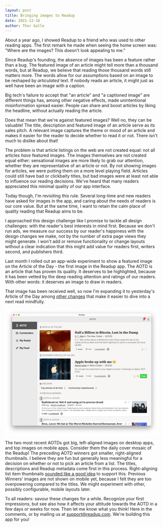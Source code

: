 ```yaml
---
layout: post
title: Bringing images to Readup
date: 2021-12-16
author: Thor Galle
---
```

About a year ago, I showed Readup to a friend who was used to other reading apps. The first remark he made when seeing the home screen was: "Where are the images? This doesn't look appealing to me."

Since Readup's founding, the absence of images has been a feature rather than a bug. The featured image of an article might tell more than a thousand words, but at Readup, we believe that reading those thousand words still matters more. The words allow for our assumptions based on an image to be reshaped by *articulated* text. If nobody reads an article, it might just as well have been an image with a caption. 

Big tech's failure to accept that "an article" and "a captioned image" are different things has, among other negative effects, made unintentional misinformation spread easier. People can share and boost articles by liking the headline, without actually reading the article.

Does that mean that we're against featured images? Well no, they can be valuable! The title, description and featured image of an article serve as its sales pitch. A relevant image captures the theme or mood of an article and makes it easier for the reader to decide whether to read it or not. There isn't much to dislike about that!

The problem is that article listings on the web are not created equal: not all articles *have* featured images. The images themselves are not created equal either: sensational images are more likely to grab our attention, whether they are representative of an article or not. By not showing images for articles, we were putting them on a more level playing field. Articles could still have bad or clickbaity titles, but bad images were at least not able to influence our reading decisions. We've heard that many readers appreciated this minimal quality of our app interface.

Today though, I'm revisiting this rule. Several long-time and new readers have asked for images in the app, and caring about the needs of readers is our core value. But at the same time, I want to retain the calm place of quality reading that Readup aims to be.

I approached this design challenge like I promise to tackle all design challenges: with the reader's best interests in mind first. Because we don't run ads, we measure our success by our reader's happiness with the design changes we make, not by the number of extra page views they might generate. I won't add or remove functionality or change layouts without a clear indication that this might add value for readers first, writers second, and publishers third.

Last month I rolled out an app-wide experiment to show a featured image on the Article of the Day - the first image in the Readup app. The AOTD is an article that has proven its quality. It deserves to be highlighted, because it has been vetted by the deep reading attention and ratings of our readers. With other words: it deserves an image to draw in readers.

That image has been received well, so now I'm expanding it to yesterday's Article of the Day among [other changes](https://readup.notion.site/readup/Readup-Changelog-c1dc41a59947419f90d7f30e100a54d5) that make it easier to dive into a next read mindfully.

[![Readup's new homepage on the desktop app](/assets/2021/12/new-readup-desktop.png)](/assets/2021/12/new-readup-desktop.png)

The two most recent AOTDs got big, left-aligned images on desktop apps, and top images on mobile apps. Consider them the daily cover mosaic of the Readup! The preceding AOTD winners got smaller, right-aligned thumbnails. I believe they are fun but generally less meaningful for a decision on whether or not to pick an article from a list. The titles, descriptions and Readup metadata come first in this process. Right-aligning list item thumbnails [sounded like a good idea](https://www.nngroup.com/articles/mobile-list-thumbnail/) to support this. Previous Winners' images are not shown on mobile yet, because I felt they are too overpowering compared to the titles. We might experiment with other, possibly configurable, mobile layouts later.

To all readers: savour these changes for a while. Recognize your first impressions, but see also how it affects your attitude towards the AOTD in a few days or weeks for now. Then let me know what you think! Here in the comments, or by mailing us at [support@readup.com](mailto:support@readup.com). We're building this app for you!